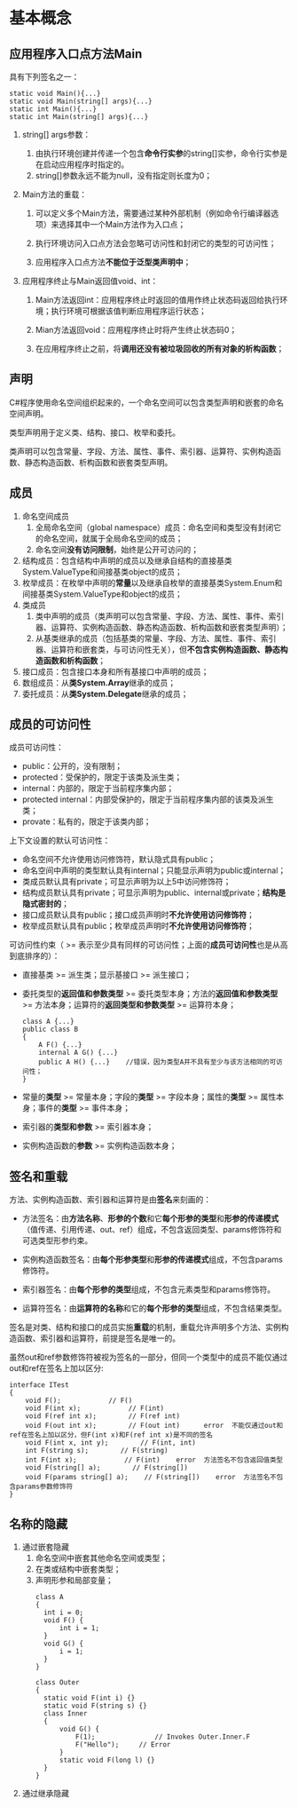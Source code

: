 # 基本概念

## 应用程序入口点方法Main

具有下列签名之一：

```
static void Main(){...}
static void Main(string[] args){...}
static int Main(){...}
static int Main(string[] args){...}
```

1. string\[\] args参数：
   1. 由执行环境创建并传递一个包含**命令行实参**的string\[\]实参，命令行实参是在启动应用程序时指定的。
   2. string\[\]参数永远不能为null，没有指定则长度为0；
2. Main方法的重载：  
   1. 可以定义多个Main方法，需要通过某种外部机制（例如命令行编译器选项）来选择其中一个Main方法作为入口点；

   1. 执行环境访问入口点方法会忽略可访问性和封闭它的类型的可访问性；

   2. 应用程序入口点方法**不能位于泛型类声明中**；

3. 应用程序终止与Main返回值void、int：

   1. Main方法返回int：应用程序终止时返回的值用作终止状态码返回给执行环境；执行环境可根据该值判断应用程序运行状态；

   2. Mian方法返回void：应用程序终止时将产生终止状态码0；

   3. 在应用程序终止之前，将**调用还没有被垃圾回收的所有对象的析构函数**；

## 声明

C\#程序使用命名空间组织起来的，一个命名空间可以包含类型声明和嵌套的命名空间声明。

类型声明用于定义类、结构、接口、枚举和委托。

类声明可以包含常量、字段、方法、属性、事件、索引器、运算符、实例构造函数、静态构造函数、析构函数和嵌套类型声明。

## 成员

1. 命名空间成员
   1. 全局命名空间（global namespace）成员：命名空间和类型没有封闭它的命名空间，就属于全局命名空间的成员；
   2. 命名空间**没有访问限制**，始终是公开可访问的；
2. 结构成员：包含结构中声明的成员以及继承自结构的直接基类System.ValueType和间接基类object的成员；
3. 枚举成员：在枚举中声明的**常量**以及继承自枚举的直接基类System.Enum和间接基类System.ValueType和object的成员；
4. 类成员
   1. 类中声明的成员（类声明可以包含常量、字段、方法、属性、事件、索引器、运算符、实例构造函数、静态构造函数、析构函数和嵌套类型声明）；
   2. 从基类继承的成员（包括基类的常量、字段、方法、属性、事件、索引器、运算符和嵌套类，与可访问性无关），但**不包含实例构造函数、静态构造函数和析构函数**；
5. 接口成员：包含接口本身和所有基接口中声明的成员；
6. 数组成员：从**类System.Array**继承的成员；
7. 委托成员：从**类System.Delegate**继承的成员；

## 成员的可访问性

成员可访问性：

* public：公开的，没有限制；
* protected：受保护的，限定于该类及派生类；
* internal：内部的，限定于当前程序集内部；
* protected internal：内部受保护的，限定于当前程序集内部的该类及派生类；
* provate：私有的，限定于该类内部；

上下文设置的默认可访问性：

* 命名空间不允许使用访问修饰符，默认隐式具有public；
* 命名空间中声明的类型默认具有internal；只能显示声明为public或internal；
* 类成员默认具有private；可显示声明为以上5中访问修饰符；
* 结构成员默认具有private；可显示声明为public、internal或private；**结构是隐式密封的**；
* 接口成员默认具有public；接口成员声明时**不允许使用访问修饰符**；
* 枚举成员默认具有public；枚举成员声明时**不允许使用访问修饰符**；

可访问性约束（ &gt;= 表示至少具有同样的可访问性；上面的**成员可访问性**也是从高到底排序的）：

* 直接基类 &gt;= 派生类；显示基接口 &gt;= 派生接口；

* 委托类型的**返回值和参数类型** &gt;= 委托类型本身；方法的**返回值和参数类型** &gt;= 方法本身；运算符的**返回类型和参数类型** &gt;= 运算符本身；

  ```
  class A {...}
  public class B
  {
      A F() {...}
      internal A G() {...}
      public A H() {...}    //错误，因为类型A并不具有至少与该方法相同的可访问性；
  }
  ```

* 常量的**类型** &gt;= 常量本身；字段的**类型** &gt;= 字段本身；属性的**类型** &gt;= 属性本身；事件的**类型** &gt;= 事件本身；

* 索引器的**类型和参数** &gt;= 索引器本身；

* 实例构造函数的**参数** &gt;= 实例构造函数本身；

## 签名和重载

方法、实例构造函数、索引器和运算符是由**签名**来刻画的：

* 方法签名：由**方法名称**、**形参的个数**和它**每个形参的类型**和**形参的传递模式**（值传递、引用传递、out、ref）组成，不包含返回类型、params修饰符和可选类型形参约束。
* 实例构造函数签名：由**每个形参类型**和**形参的传递模式**组成，不包含params修饰符。
* 索引器签名：由**每个形参的类型**组成，不包含元素类型和params修饰符。

* 运算符签名：由**运算符的名称**和它的**每个形参的类型**组成，不包含结果类型。

签名是对类、结构和接口的成员实施**重载**的机制，重载允许声明多个方法、实例构造函数、索引器和运算符，前提是签名是唯一的。

虽然out和ref参数修饰符被视为签名的一部分，但同一个类型中的成员不能仅通过out和ref在签名上加以区分:

```
interface ITest
{
    void F();            // F()
    void F(int x);            // F(int)
    void F(ref int x);        // F(ref int)
    void F(out int x);        // F(out int)      error  不能仅通过out和ref在签名上加以区分，但F(int x)和F(ref int x)是不同的签名
    void F(int x, int y);        // F(int, int)
    int F(string s);        // F(string)
    int F(int x);            // F(int)    error  方法签名不包含返回值类型
    void F(string[] a);        // F(string[])
    void F(params string[] a);    // F(string[])    error  方法签名不包含params参数修饰符
}
```

## 名称的隐藏

1. 通过嵌套隐藏
   1. 命名空间中嵌套其他命名空间或类型；
   2. 在类或结构中嵌套类型；
   3. 声明形参和局部变量；
      ```
      class A
      {
      	int i = 0;
      	void F() {
      		int i = 1;
      	}
      	void G() {
      		i = 1;
      	}
      }

      class Outer
      {
      	static void F(int i) {}
      	static void F(string s) {}
      	class Inner
      	{
      		void G() {
      			F(1);				// Invokes Outer.Inner.F
      			F("Hello");		// Error
      		}
      		static void F(long l) {}
      	}
      }
      ```
2. 通过继承隐藏



